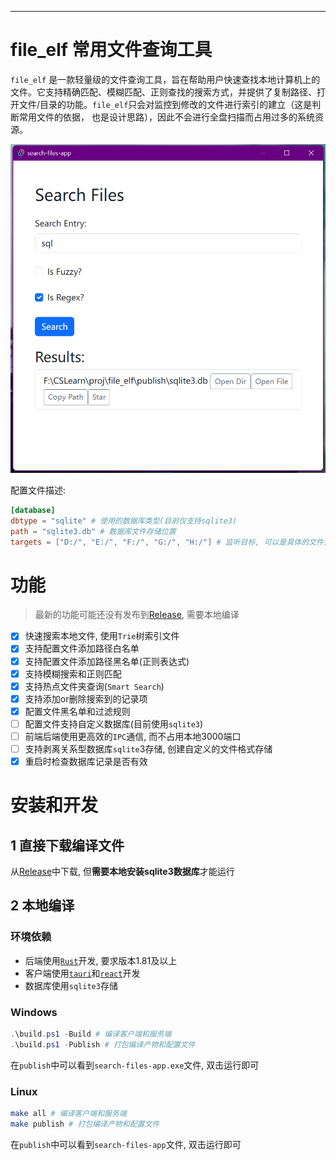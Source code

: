 
---

# file_elf 常用文件查询工具

`file_elf` 是一款轻量级的文件查询工具，旨在帮助用户快速查找本地计算机上的文件。它支持精确匹配、模糊匹配、正则查找的搜索方式，并提供了复制路径、打开文件/目录的功能。`file_elf`只会对监控到修改的文件进行索引的建立（这是判断常用文件的依据， 也是设计思路），因此不会进行全盘扫描而占用过多的系统资源。

![example](doc/example.png)

配置文件描述:
```toml
[database]
dbtype = "sqlite" # 使用的数据库类型(目前仅支持sqlite3)
path = "sqlite3.db" # 数据库文件存储位置
targets = ["D:/", "E:/", "F:/", "G:/", "H:/"] # 监听目标, 可以是具体的文件夹, 而不是单一盘符
```
# 功能

> 最新的功能可能还没有发布到[Release](https://github.com/ToniXWD/file_elf/releases), 需要本地编译

- [x] 快速搜索本地文件, 使用`Trie`树索引文件
- [x] 支持配置文件添加路径白名单
- [x] 支持配置文件添加路径黑名单(正则表达式)
- [x] 支持模糊搜索和正则匹配
- [x] 支持热点文件夹查询(`Smart Search`)
- [x] 支持添加or删除搜索到的记录项
- [x] 配置文件黑名单和过滤规则
- [ ] 配置文件支持自定义数据库(目前使用`sqlite3`)
- [ ] 前端后端使用更高效的`IPC`通信, 而不占用本地3000端口
- [ ] 支持剥离关系型数据库`sqlite`3存储, 创建自定义的文件格式存储
- [x] 重启时检查数据库记录是否有效

# 安装和开发

## 1 直接下载编译文件
从[Release](https://github.com/ToniXWD/file_elf/releases)中下载, 但**需要本地安装sqlite3数据库**才能运行

## 2 本地编译 

### 环境依赖
- 后端使用[`Rust`](https://www.rust-lang.org/learn/get-started)开发, 要求版本1.81及以上
- 客户端使用[`tauri`](https://tauri.app/)和[`react`](https://react.dev/)开发
- 数据库使用`sqlite3`存储

### Windows
```powershell
.\build.ps1 -Build # 编译客户端和服务端
.\build.ps1 -Publish # 打包编译产物和配置文件
```
在`publish`中可以看到`search-files-app.exe`文件, 双击运行即可

### Linux
```bash
make all # 编译客户端和服务端
make publish # 打包编译产物和配置文件
```
在`publish`中可以看到`search-files-app`文件, 双击运行即可
